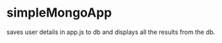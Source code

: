 simpleMongoApp
==============

saves user details in app.js to db and displays all the results from the db.
